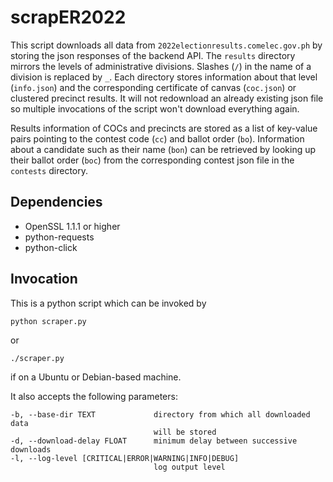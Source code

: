 # scrapER2022

This script downloads all data from `2022electionresults.comelec.gov.ph` by storing the json responses of the backend API. The `results` directory mirrors the levels of administrative divisions. Slashes (`/`) in the name of a division is replaced by `_`. Each directory stores information about that level (`info.json`) and the corresponding certificate of canvas (`coc.json`) or clustered precinct results. It will not redownload an already existing json file so multiple invocations of the script won't download everything again.

Results information of COCs and precincts are stored as a list of key-value pairs pointing to the contest code (`cc`) and ballot order (`bo`). Information about a candidate such as their name (`bon`) can be retrieved by looking up their ballot order (`boc`) from the corresponding contest json file in the `contests` directory.

## Dependencies

* OpenSSL 1.1.1 or higher
* python-requests
* python-click
 
## Invocation

This is a python script which can be invoked by

    python scraper.py

or

    ./scraper.py

if on a Ubuntu or Debian-based machine.

It also accepts the following parameters:

    -b, --base-dir TEXT             directory from which all downloaded data
                                    will be stored
    -d, --download-delay FLOAT      minimum delay between successive downloads
    -l, --log-level [CRITICAL|ERROR|WARNING|INFO|DEBUG]
                                    log output level

